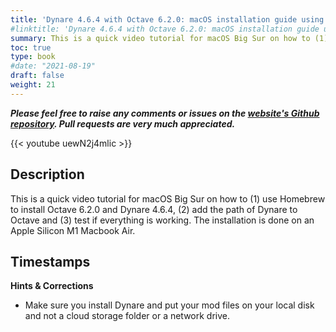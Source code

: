 ```yaml
---
title: 'Dynare 4.6.4 with Octave 6.2.0: macOS installation guide using Homebrew (for Apple Silicon M1)'
#linktitle: 'Dynare 4.6.4 with Octave 6.2.0: macOS installation guide using Homebrew (for Apple Silicon M1)'
summary: This is a quick video tutorial for macOS Big Sur on how to (1) use Homebrew to install Octave 6.2.0 and Dynare 4.6.4, (2) add the path of Dynare to Octave and (3) test if everything is working. The installation is done on an Apple Silicon M1 Macbook Air.
toc: true
type: book
#date: "2021-08-19"
draft: false
weight: 21
---
```

***Please feel free to raise any comments or issues on the [website's Github repository](https://github.com/wmutschl/mutschler.eu). Pull requests are very much appreciated.***

{{< youtube uewN2j4mlic >}}

## Description
This is a quick video tutorial for macOS Big Sur on how to (1) use Homebrew to install Octave 6.2.0 and Dynare 4.6.4, (2) add the path of Dynare to Octave and (3) test if everything is working. The installation is done on an Apple Silicon M1 Macbook Air.

## Timestamps



**Hints & Corrections**

- Make sure you install Dynare and put your mod files on your local disk and not a cloud storage folder or a network drive. 



